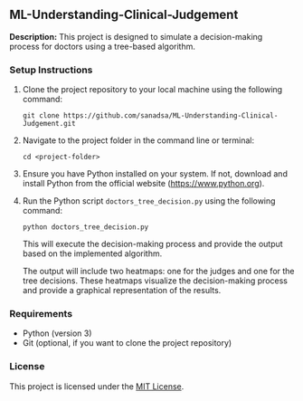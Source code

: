 ## ML-Understanding-Clinical-Judgement

**Description:** This project is designed to simulate a decision-making process for doctors using a tree-based algorithm.

### Setup Instructions

1. Clone the project repository to your local machine using the following command:

   ```
   git clone https://github.com/sanadsa/ML-Understanding-Clinical-Judgement.git
   ```

2. Navigate to the project folder in the command line or terminal:

   ```
   cd <project-folder>
   ```

3. Ensure you have Python installed on your system. If not, download and install Python from the official website (https://www.python.org).

4. Run the Python script `doctors_tree_decision.py` using the following command:

   ```
   python doctors_tree_decision.py
   ```

   This will execute the decision-making process and provide the output based on the implemented algorithm.

   The output will include two heatmaps: one for the judges and one for the tree decisions. These heatmaps visualize the decision-making process and provide a graphical representation of the results.

### Requirements

- Python (version 3)
- Git (optional, if you want to clone the project repository)

### License

This project is licensed under the [MIT License](LICENSE).
